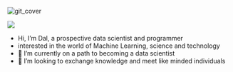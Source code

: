 
![git_cover](https://github.com/IamDal/IamDal/assets/115256541/4e190b42-3547-47ad-b04f-aad7afa1ebb0)

<a href="https://hits.seeyoufarm.com"><img src="https://hits.seeyoufarm.com/api/count/incr/badge.svg?url=https%3A%2F%2Fgithub.com%2FIamDal&count_bg=%239A0015&title_bg=%23313131&icon=&icon_color=%23E7E7E7&title=Profile+Views&edge_flat=false"/></a>
- Hi, I’m Dal, a prospective data scientist and programmer
-   interested in the world of Machine Learning, science and technology
- 🌱 I’m currently on a path to becoming a data scientist
- 💞️ I’m looking to exchange knowledge and meet like minded individuals
<!---
IamDal/IamDal is a ✨ special ✨ repository because its `README.md` (this file) appears on your GitHub profile.
You can click the Preview link to take a look at your changes.
--->
